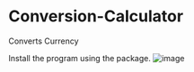# Conversion-Calculator
Converts Currency





Install the program using the package.
![image](https://user-images.githubusercontent.com/82087878/142725064-487ef994-635f-4683-952e-ad86a9494528.png)
